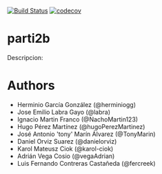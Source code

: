 [![Build Status](https://travis-ci.org/Arquisoft/parti2b.svg?branch=master)](https://travis-ci.org/Arquisoft/parti2b)
[![codecov](https://codecov.io/gh/Arquisoft/parti2b/branch/master/graph/badge.svg)](https://codecov.io/gh/Arquisoft/parti2b)
# parti2b

Descripcion:


# Authors

- Herminio García González (@herminiogg)
- Jose Emilio Labra Gayo (@labra)
- Ignacio Martin Franco (@NachoMartin123)
- Hugo Pérez Martínez (@hugoPerezMartinez)
- José Antonio 'tony' Marín Álvarez (@TonyMarin)
- Daniel Orviz Suarez (@danielorviz)
- Karol Mateusz Ciok (@karol-ciok)
- Adrián Vega Cosio (@vegaAdrian)
- Luis Fernando Contreras Castañeda (@fercreek)
